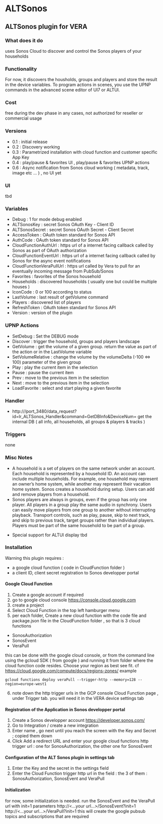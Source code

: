 # ALTSonos
## ALTSonos plugin for VERA

### What does it do
uses Sonos Cloud to discover and control the Sonos players of your households

### Functionality
For now, it discovers the housholds, groups and players and store the result in the device variables.
To program actions in scenes, you use the UPNP commands in the advanced scene editor of UI7 or ALTUI.

### Cost
free during the dev phase
in any cases, not authorized for reseller or commercial usage

### Versions
- 0.1 : initial release
- 0.2 : Discovery working
- 0.3 : Parametrized installation with cloud function and customer specific App Key
- 0.4 : play/pause & favorites UI , play/pause & favorites UPNP actions
- 0.6 : Async notification from Sonos cloud working ( metadata, track, image etc ... ) , no UI yet

### UI
tbd

### Variables
- Debug : 1 for mode debug enabled
- ALTSonosKey : secret Sonos OAuth Key - Client ID
- ALTSonosSecret : secret Sonos OAuth Secret - Client Secret
- AccessToken : OAuth token standard for Sonos API
- AuthCode : OAuth token standard for Sonos API
- CloudFunctionAuthUrl : https url of a internet facing callback called by Sonos as part of OAuth authorization
- CloudFunctionEventUrl : https url of a internet facing callback called by Sonos for the async event notifications
- CloudFunctionVeraPullUrl : https url called by Vera to pull for an eventually incoming message from PubSub/Sonos
- Favorites : favorites of the Sonos household
- Households : discovered households ( usually one but could be multiple houses )
- IconCode : 0 or 100 according to status
- LastVolume : last result of getVolume command
- Players : discovered list of players
- RefreshToken : OAuth token standard for Sonos API
- Version : version of the plugin

### UPNP Actions
- SetDebug : Set the DEBUG mode
- Discover : trigger the household, groups and players landscape
- GetVolume : get the volume of a given group. return the value as part of the action or in the LastVolume variable
- SetVolumeRelative : change the volume by the volumeDelta (-100 <=> 100) parameter of the given group
- Play : play the current item in the selection
- Pause : pause the current item
- Prev : move to the previous item in the selection
- Next : move to the previous item in the selection
- LoadFavorite : select and start playing a given favorite

### Handler
- http://<ip>/port_3480/data_request?id=lr_ALTSonos_Handler&command=GetDBInfo&DeviceNum=<devnum>
get the internal DB ( all info, all households, all groups & players & tracks )

### Triggers
none

### Misc Notes
- A household is a set of players on the same network under an account. Each household is represented by a household ID. An account can include multiple households. For example, one household may represent an owner’s home system, while another may represent their vacation home system. Sonos creates a household during setup. Users can add and remove players from a household.
- Sonos players are always in groups, even if the group has only one player. All players in a group play the same audio in synchrony. Users can easily move players from one group to another without interrupting playback. Transport controls, such as play, pause, skip to next track, and skip to previous track, target groups rather than individual players. Players must be part of the same household to be part of a group.

* Special support for ALTUI display
tbd

### Installation
Warning this plugin requires :
- a google cloud function ( code in CloudFunction folder ) 
- a client ID, client secret registration to Sonos developper portal

#### Google Cloud Function
1. Create a google account if required
2. go to google cloud console https://console.cloud.google.com
3. create a project
4. Select Cloud Function in the top left hamburger menu
5. per each folder, Create a new cloud function with the code file and package.json file in the CloudFunction folder , so that is 3 cloud functions
- SonosAuthorization
- SonosEvent
- VeraPull

this can be done with the google cloud console,  or from the command line using the gcloud SDK ( from google ) and running it from folder where the cloud function code resides. 
Choose your region as best see fit. cf https://cloud.google.com/compute/docs/regions-zones/
example

`gcloud functions deploy veraPull --trigger-http --memory=128 --region=europe-west1`

6. note down the http trigger urls in the GCP console Cloud Function page , under Trigger tab. you will need it in the VERA device settings tab


#### Registration of the Application in Sonos developper portal
1. Create a Sonos developper account https://developer.sonos.com/
2. Go to Integration / create a new integration
3. Enter name , go next until you reach the screen with the Key and Secret ; copied them down
4. Click Add a redirect URL and enter your google cloud functions http trigger url : one for SonosAuthorization, the other one for SonosEvent

#### Configuration of the ALT Sonos plugin in settings tab
1. Enter the Key and the secret in the settings field
2. Enter the Cloud Function trigger http url in the field : the 3 of them : SonosAuthorization, SonosEvent and VeraPull

#### Initialization
for now, some initialization is needed.
run the SonosEvent and the VeraPull url with init=1 parameters
http://<...your url...>/SonosEvent?init=1
http://<...your url...>/VeraPull?init=1
this will create the google pubsub topics and subscriptions that are required





